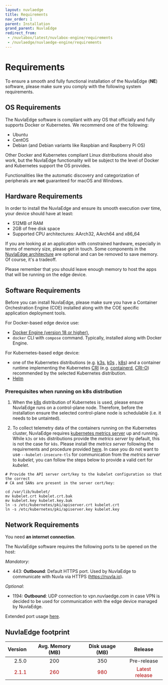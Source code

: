 ```yaml
---
layout: nuvlaedge
title: Requirements
nav_order: 1
parent: Installation
grand_parent: NuvlaEdge
redirect_from:
 - /nuvlabox/latest/nuvlabox-engine/requirements
 - /nuvlaedge/nuvlaedge-engine/requirements
---
```


# Requirements

To ensure a smooth and fully functional installation of the NuvlaEdge (**NE**)
software, please make sure you comply with the following system requirements.


## OS Requirements

The NuvlaEdge software is compliant with any OS that officially and fully
supports Docker or Kubernetes. We recommend one of the following:

- Ubuntu
- CentOS
- Debian (and Debian variants like Raspbian and Raspberry Pi OS)

Other Docker and Kubernetes compliant Linux distributions should also work, but
the NuvlaEdge functionality will be subject to the level of Docker and
Kubernetes support the OS provides.

Functionalities like the automatic discovery and categorization of peripherals
are **not** guaranteed for macOS and Windows.


## Hardware Requirements

In order to install the NuvlaEdge and ensure its smooth execution over time,
your device should have at least:

- 512MB of RAM
- 2GB of free disk space
- Supported CPU architectures: AArch32, AArch64 and x86_64

If you are looking at an application with constrained hardware, especially in
terms of memory size, please get in touch. Some components in
the [NuvlaEdge architecture](/nuvlaedge/architecture/) are optional and can be
removed to save memory. Of course, it's a tradeoff.

Please remember that you should leave enough memory to host the apps that will
be running on the edge device.

## Software Requirements

Before you can install NuvlaEdge, please make sure you have a Container
Orchestration Engine (COE) installed along with the COE specific application
deployment tools.

For Docker-based edge device use:
  - [Docker Engine (version 18 or higher)](https://docs.docker.com/engine/install/),
  - `docker` CLI with `compose` command. Typically, installed along with Docker Engine.

For Kubernetes-based edge device:
- one of the Kubernetes distributions (e.g. [k3s](https://k3s.io/),
  [k0s](https://k0sproject.io/)
  , [k8s](https://kubernetes.io/docs/setup/production-environment/))
  and a container runtime implementing the
  Kubernetes [CRI](https://kubernetes.io/docs/concepts/architecture/cri/)
  (e.g. [containerd](https://containerd.io/), [CRI-O](https://cri-o.io/))
  recommended by the selected Kubernetes distribution.
- [Helm](https://helm.sh/docs/intro/install/)

### Prerequisites when running on k8s distribution

1. When the [k8s](https://kubernetes.io/docs/setup/production-environment/) 
   distribution of Kubernetes is used, please ensure NuvlaEdge runs on
   a control-plane node. Therefore, before the installation ensure the
   selected control-plane node is schedulable (i.e. it needs to be untainted).

2. To collect telemetry data of the containers running on the Kubernetes
   cluster, NuvlaEdge
   requires [kubernetes metrics server](https://github.com/kubernetes-sigs/metrics-server)
   up and running. While `k3s` or `k0s` distributions provide the _metrics
   server_ by default, this is not the case for `k8s`. Please install the _metrics
   server_ following the requirements and procedure provided
   [here](https://github.com/kubernetes-sigs/metrics-server). In case you do not
   want to use `--kubelet-insecure-tls` for communication from the _metrics
   server_ to _kubelet_, you can follow the steps below to provide a valid cert for
   _kubelet_.

```shell
# Provide the API server cert/key to the kubelet configuration so that the correct 
# CA and SANs are present in the server cert/key:

cd /var/lib/kubelet/
mv kubelet.crt kubelet.crt.bak
mv kubelet.key kubelet.key.bak
ln -s /etc/kubernetes/pki/apiserver.crt kubelet.crt
ln -s /etc/kubernetes/pki/apiserver.key kubelet.key
```

## Network Requirements

You need **an internet connection**.

The NuvlaEdge software requires the following ports to be opened on the host:

_Mandatory_:
- 443: **Outbound**: Default HTTPS port. Used by NuvlaEdge to communicate with 
  Nuvla via HTTPS (https://nuvla.io). 

_Optional_:
- 1194: **Outbound**: UDP connection to vpn.nuvlaedge.com in case VPN is decided 
  to be used for communication with the edge device managed by NuvlaEdge.

Extended port usage [here](/nuvlaedge/architecture/#network-port-binding).

## NuvlaEdge footprint

<style>
tr:nth-child(even) {
  color: #b00000!important;
}
</style>


| Version | Avg. Memory (MB) | Disk usage (MB) |    Release     |
|--------:|:----------------:|:---------------:|:--------------:|
|   2.5.0 |       200        |       350       |  Pre-release   |
|   2.1.1 |       260        |       980       | Latest release |
